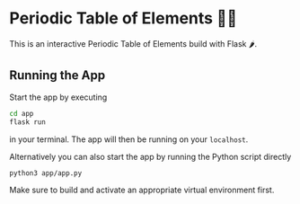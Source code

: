 # Periodic Table of Elements 👩‍🔬

This is an interactive Periodic Table of Elements build with Flask 🌶️.

## Running the App
Start the app by executing
```zsh
cd app
flask run
```
in your terminal. The app will then be running on your `localhost`.

Alternatively you can also start the app by running the Python script directly
```zsh
python3 app/app.py
```

Make sure to build and activate an appropriate virtual environment first.